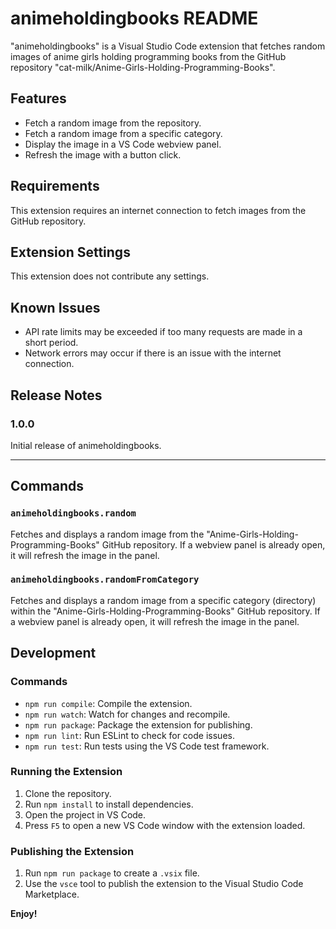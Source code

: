 # animeholdingbooks README

"animeholdingbooks" is a Visual Studio Code extension that fetches random images of anime girls holding programming books from the GitHub repository "cat-milk/Anime-Girls-Holding-Programming-Books".

## Features

- Fetch a random image from the repository.
- Fetch a random image from a specific category.
- Display the image in a VS Code webview panel.
- Refresh the image with a button click.

## Requirements

This extension requires an internet connection to fetch images from the GitHub repository.

## Extension Settings

This extension does not contribute any settings.

## Known Issues

- API rate limits may be exceeded if too many requests are made in a short period.
- Network errors may occur if there is an issue with the internet connection.

## Release Notes

### 1.0.0

Initial release of animeholdingbooks.

---

## Commands

### `animeholdingbooks.random`

Fetches and displays a random image from the "Anime-Girls-Holding-Programming-Books" GitHub repository. If a webview panel is already open, it will refresh the image in the panel.

### `animeholdingbooks.randomFromCategory`

Fetches and displays a random image from a specific category (directory) within the "Anime-Girls-Holding-Programming-Books" GitHub repository. If a webview panel is already open, it will refresh the image in the panel.

## Development

### Commands

- `npm run compile`: Compile the extension.
- `npm run watch`: Watch for changes and recompile.
- `npm run package`: Package the extension for publishing.
- `npm run lint`: Run ESLint to check for code issues.
- `npm run test`: Run tests using the VS Code test framework.

### Running the Extension

1. Clone the repository.
2. Run `npm install` to install dependencies.
3. Open the project in VS Code.
4. Press `F5` to open a new VS Code window with the extension loaded.

### Publishing the Extension

1. Run `npm run package` to create a `.vsix` file.
2. Use the `vsce` tool to publish the extension to the Visual Studio Code Marketplace.

**Enjoy!**
